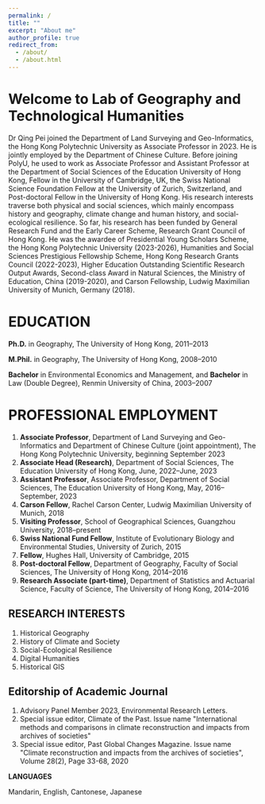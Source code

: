 ```yaml
---
permalink: /
title: ""
excerpt: "About me"
author_profile: true
redirect_from: 
  - /about/
  - /about.html
---
```


Welcome to Lab of Geography and Technological Humanities
=====

Dr Qing Pei joined the Department of Land Surveying and Geo-Informatics, the Hong Kong Polytechnic University as Associate Professor in 2023. He is jointly employed by the Department of Chinese Culture. Before joining PolyU, he used to work as Associate Professor and Assistant Professor at the Department of Social Sciences of the Education University of Hong Kong, Fellow in the University of Cambridge, UK, the Swiss National Science Foundation Fellow at the University of Zurich, Switzerland, and Post-doctoral Fellow in the University of Hong Kong. His research interests traverse both physical and social sciences, which mainly encompass history and geography, climate change and human history, and social-ecological resilience. So far, his research has been funded by General Research Fund and the Early Career Scheme, Research Grant Council of Hong Kong. He was the awardee of Presidential Young Scholars Scheme, the Hong Kong Polytechnic University (2023-2026), Humanities and Social Sciences Prestigious Fellowship Scheme, Hong Kong Research Grants Council (2022-2023), Higher Education Outstanding Scientific Research Output Awards, Second-class Award in Natural Sciences, the Ministry of Education, China (2019-2020), and Carson Fellowship, Ludwig Maximilian University of Munich, Germany (2018).

EDUCATION
======
**Ph.D.** in Geography, The University of Hong Kong, 2011–2013

**M.Phil.** in Geography, The University of Hong Kong, 2008–2010

**Bachelor** in Environmental Economics and Management, and **Bachelor** in Law (Double Degree), Renmin University of China, 2003–2007


PROFESSIONAL EMPLOYMENT
======
1. **Associate Professor**, Department of Land Surveying and Geo-Informatics and Department of Chinese Culture (joint appointment), The Hong Kong Polytechnic University, beginning September 2023
1. **Associate Head (Research)**, Department of Social Sciences, The Education University of Hong Kong, June, 2022–June, 2023
1. **Assistant Professor**, Associate Professor, Department of Social Sciences, The Education University of Hong Kong, May, 2016–September, 2023
1. **Carson Fellow**, Rachel Carson Center, Ludwig Maximilian University of Munich, 2018
1. **Visiting Professor**, School of Geographical Sciences, Guangzhou University, 2018–present 
1. **Swiss National Fund Fellow**, Institute of Evolutionary Biology and Environmental Studies, University of Zurich, 2015
1. **Fellow**, Hughes Hall, University of Cambridge, 2015
1. **Post-doctoral Fellow**, Department of Geography, Faculty of Social Sciences, The University of Hong Kong, 2014–2016
1. **Research Associate (part-time)**, Department of Statistics and Actuarial Science, Faculty of Science, The University of Hong Kong, 2014–2016 
   	

RESEARCH INTERESTS
------
1. Historical Geography
1. History of Climate and Society
1. Social-Ecological Resilience
1. Digital Humanities
1. Historical GIS

Editorship of Academic Journal
-----
1.	Advisory Panel Member 2023, Environmental Research Letters. 
2.	Special issue editor, Climate of the Past. Issue name "International methods and comparisons in climate reconstruction and impacts from archives of societies"
3.	Special issue editor, Past Global Changes Magazine. Issue name "Climate reconstruction and impacts from the archives of societies", Volume 28(2), Page 33-68, 2020




**LANGUAGES**

Mandarin, English, Cantonese, Japanese


